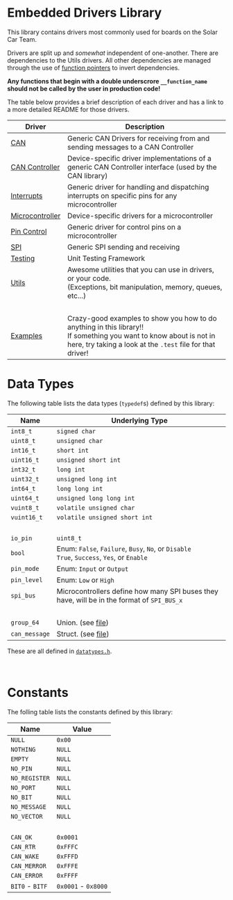 # Embedded Drivers Library
This library contains drivers most commonly used for boards on the Solar Car Team.

Drivers are split up and *somewhat* independent of one-another. There are dependencies to the Utils drivers. All other dependencies are managed through the use of [function pointers](http://ernstsson.net/post/26821666317/dependency-inversion-in-c-using-function-pointers) to invert dependencies.

**Any functions that begin with a double underscrore `__function_name` should not be called by the user in production code!**

The table below provides a brief description of each driver and has a link to a more detailed README for those drivers.

| Driver | Description |
|--------|-------------|
| [CAN](can/README.md) | Generic CAN Drivers for receiving from and sending messages to a CAN Controller |
| [CAN Controller](can_controller/README.md) | Device-specific driver implementations of a generic CAN Controller interface (used by the CAN library) |
| [Interrupts](interrupts/README.md) | Generic driver for handling and dispatching interrupts on specific pins for any microcontroller |
| [Microcontroller](microcontroller/README.md) | Device-specific drivers for a microcontroller |
| [Pin Control](pin_control/README.md) | Generic driver for control pins on a microcontroller |
| [SPI](spi/README.md) | Generic SPI sending and receiving |
| [Testing](testing/README.md) | Unit Testing Framework |
| [Utils](utils/README.md) | Awesome utilities that you can use in drivers, or your code. <br/>(Exceptions, bit manipulation, memory, queues, etc...) |
| &nbsp; | &nbsp; |
| [Examples](EXAMPLES.md) | Crazy-good examples to show you how to do anything in this library!! <br/>If something you want to know about is not in here, try taking a look at the `.test` file for that driver! |



# Data Types
The following table lists the data types (`typedef`s) defined by this library:

| Name | Underlying Type |
|------|-------|
|`int8_t`|`signed char`|
|`uint8_t`|`unsigned char`|
|`int16_t`|`short int`|
|`uint16_t`|`unsigned short int`|
|`int32_t`|`long int`|
|`uint32_t`|`unsigned long int`|
|`int64_t`|`long long int`|
|`uint64_t`|`unsigned long long int`|
|`vuint8_t`|`volatile unsigned char`|
|`vuint16_t`|`volatile unsigned short int`|
|&nbsp;|&nbsp;|
|`io_pin`|`uint8_t`|
|`bool`| Enum: `False`, `Failure`, `Busy`, `No`, or `Disable` <br/> `True`, `Success`, `Yes`, or `Enable`|
|`pin_mode`| Enum: `Input` or `Output`|
|`pin_level`| Enum: `Low` or `High`|
|`spi_bus`| Microcontrollers define how many SPI buses they have, will be in the format of `SPI_BUS_x`|
|&nbsp;|&nbsp;|
|`group_64`| Union. (see [file](datatypes.h)) |
|`can_message`| Struct. (see [file](datatypes.h)) |

These are all defined in [`datatypes.h`](datatypes.h).

&nbsp;

# Constants
The folling table lists the constants defined by this library:

| Name | Value |
|------|-------|
|`NULL`|`0x00`|
|`NOTHING`|`NULL`|
|`EMPTY`|`NULL`|
|`NO_PIN`|`NULL`|
|`NO_REGISTER`|`NULL`|
|`NO_PORT`|`NULL`|
|`NO_BIT`|`NULL`|
|`NO_MESSAGE`|`NULL`|
|`NO_VECTOR`|`NULL`|
|&nbsp;|&nbsp;|
|`CAN_OK`|`0x0001`|
|`CAN_RTR`|`0xFFFC`|
|`CAN_WAKE`|`0xFFFD`|
|`CAN_MERROR`|`0xFFFE`|
|`CAN_ERROR`|`0xFFFF`|
|`BIT0` - `BITF` | `0x0001` - `0x8000`|

&nbsp;
